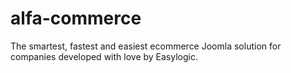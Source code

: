 # alfa-commerce
The smartest, fastest and easiest ecommerce Joomla solution for companies developed with love by Easylogic. 
